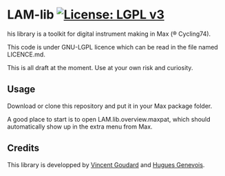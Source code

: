 # LAM-lib [![License: LGPL v3](https://img.shields.io/badge/License-LGPL%20v3-blue.svg)](http://www.gnu.org/licenses/lgpl-3.0)

his library is a toolkit for digital instrument making in Max (® Cycling74).

This code is under GNU-LGPL licence which can be read in the file named LICENCE.md.

This is all draft at the moment.
Use at your own risk and curiosity.

## Usage
Download or clone this repository and put it in your Max package folder.

A good place to start is to open LAM.lib.overview.maxpat, which should automatically show up in the extra menu from Max.

## Credits

This library is developped by [Vincent Goudard](http://www.lam.jussieu.fr/Membres/Goudard/) and [Hugues Genevois](http://www.lam.jussieu.fr/Membres/Genevois/).